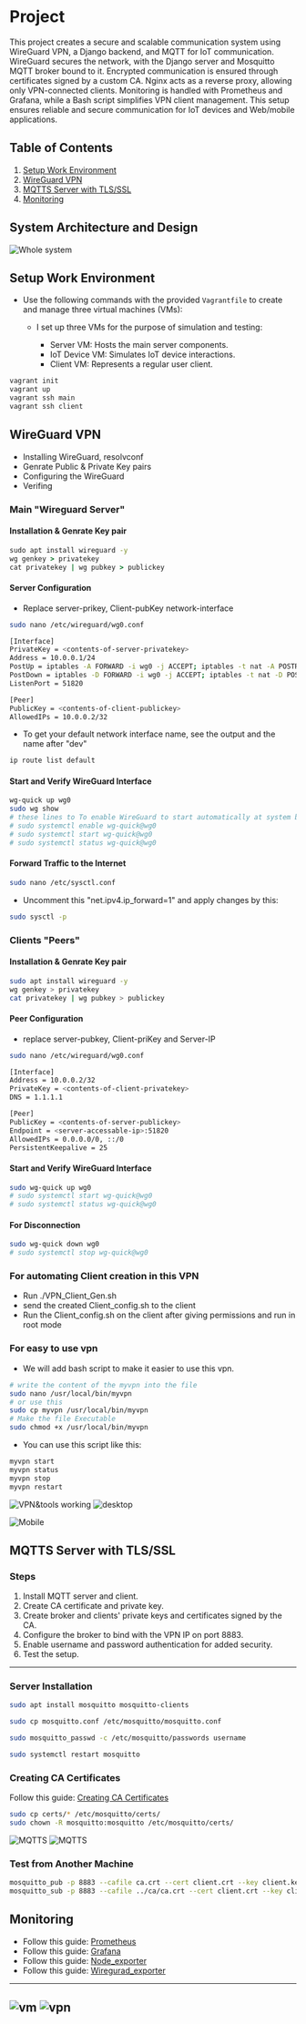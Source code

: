 # Project 

This project creates a secure and scalable communication system using WireGuard VPN, a Django backend, and MQTT for IoT communication. WireGuard secures the network, with the Django server and Mosquitto MQTT broker bound to it. Encrypted communication is ensured through certificates signed by a custom CA. Nginx acts as a reverse proxy, allowing only VPN-connected clients. Monitoring is handled with Prometheus and Grafana, while a Bash script simplifies VPN client management. This setup ensures reliable and secure communication for IoT devices and Web/mobile applications.
## Table of Contents

1. [Setup Work Environment](#setup-work-environment)
2. [WireGuard VPN](#wireguard-vpn)  
3. [MQTTS Server with TLS/SSL](#mqtts-server-with-tlsssl)  
4. [Monitoring](#monitoring)  

## System Architecture and Design
![Whole system](Figures/sys.png)

## Setup Work Environment

- Use the following commands with the provided `Vagrantfile` to create and manage three virtual machines (VMs):
    - I set up three VMs for the purpose of simulation and testing:

        - Server VM: Hosts the main server components.
        - IoT Device VM: Simulates IoT device interactions.
        - Client VM: Represents a regular user client.

```bash
vagrant init
vagrant up
vagrant ssh main
vagrant ssh client
```

## WireGuard VPN
- Installing WireGuard, resolvconf
- Genrate Public & Private Key pairs
- Configuring the WireGuard
- Verifing 

### Main "Wireguard Server"

#### Installation & Genrate Key pair
``` cmd
sudo apt install wireguard -y
wg genkey > privatekey
cat privatekey | wg pubkey > publickey
```
#### Server Configuration
- Replace server-prikey, Client-pubKey network-interface
``` bash
sudo nano /etc/wireguard/wg0.conf

[Interface]
PrivateKey = <contents-of-server-privatekey>
Address = 10.0.0.1/24
PostUp = iptables -A FORWARD -i wg0 -j ACCEPT; iptables -t nat -A POSTROUTING -o <Your-default-network-interface> -j MASQUERADE
PostDown = iptables -D FORWARD -i wg0 -j ACCEPT; iptables -t nat -D POSTROUTING -o <Your-default-network-interface> -j MASQUERADE
ListenPort = 51820

[Peer]
PublicKey = <contents-of-client-publickey>
AllowedIPs = 10.0.0.2/32

```
- To get your default network interface name, see the output and the name after "dev"
``` bash
ip route list default
```
#### Start and Verify WireGuard Interface
```bash
wg-quick up wg0
sudo wg show
# these lines to To enable WireGuard to start automatically at system boot
# sudo systemctl enable wg-quick@wg0
# sudo systemctl start wg-quick@wg0
# sudo systemctl status wg-quick@wg0
```

#### Forward Traffic to the Internet
``` bash
sudo nano /etc/sysctl.conf
```
- Uncomment this "net.ipv4.ip_forward=1" and apply changes by this:
``` bash
sudo sysctl -p

```

### Clients "Peers"

#### Installation & Genrate Key pair
``` bash
sudo apt install wireguard -y
wg genkey > privatekey
cat privatekey | wg pubkey > publickey
```
#### Peer Configuration
- replace server-pubkey, Client-priKey and Server-IP

``` bash
sudo nano /etc/wireguard/wg0.conf

[Interface]
Address = 10.0.0.2/32
PrivateKey = <contents-of-client-privatekey>
DNS = 1.1.1.1

[Peer]
PublicKey = <contents-of-server-publickey>
Endpoint = <server-accessable-ip>:51820
AllowedIPs = 0.0.0.0/0, ::/0
PersistentKeepalive = 25 
```
#### Start and Verify WireGuard Interface
``` bash
sudo wg-quick up wg0
# sudo systemctl start wg-quick@wg0
# sudo systemctl status wg-quick@wg0
```

#### For Disconnection
```bash
sudo wg-quick down wg0
# sudo systemctl stop wg-quick@wg0
```

### For automating Client creation in this VPN
- Run ./VPN_Client_Gen.sh
- send the created Client_config.sh to the client
- Run the Client_config.sh on the client after giving permissions and run in root mode

### For easy to use vpn
- We will add bash script to make it easier to use this vpn.

``` bash 
# write the content of the myvpn into the file 
sudo nano /usr/local/bin/myvpn
# or use this
sudo cp myvpn /usr/local/bin/myvpn
# Make the file Executable
sudo chmod +x /usr/local/bin/myvpn
```
- You can use this script like this:
``` bash 
myvpn start
myvpn status
myvpn stop
myvpn restart
```
![VPN&tools working](Figures/vpnwork.png)
![desktop](Figures/desktop.png)

![Mobile](Figures/mobile.png)

## MQTTS Server with TLS/SSL

### Steps
1. Install MQTT server and client.
2. Create CA certificate and private key.
3. Create broker and clients' private keys and certificates signed by the CA.
4. Configure the broker to bind with the VPN IP on port 8883.
5. Enable username and password authentication for added security.
6. Test the setup.

---

### Server Installation
```bash
sudo apt install mosquitto mosquitto-clients

sudo cp mosquitto.conf /etc/mosquitto/mosquitto.conf

sudo mosquitto_passwd -c /etc/mosquitto/passwords username

sudo systemctl restart mosquitto

```

### Creating CA Certificates

Follow this guide: [Creating CA Certificates](https://openest.io/services/mqtts-how-to-use-mqtt-with-tls/ )

```bash
sudo cp certs/* /etc/mosquitto/certs/
sudo chown -R mosquitto:mosquitto /etc/mosquitto/certs/
```
![MQTTS](Figures/mqtts.png)
![MQTTS](Figures/mqttswork.png)


### Test from Another Machine
``` bash
mosquitto_pub -p 8883 --cafile ca.crt --cert client.crt --key client.key -h 10.0.0.1 -u username -P password -t hello/world -m "Hello From Client inside VPN"
mosquitto_sub -p 8883 --cafile ../ca/ca.crt --cert client.crt --key client.key -h 10.0.0.1 -u username -P password -t hello/world

```

## Monitoring

- Follow this guide: [Prometheus](https://medium.com/@abdullah.eid.2604/prometheus-installation-on-linux-ubuntu-c4497e5154f6)
- Follow this guide: [Grafana](https://grafana.com/docs/grafana/latest/installation/)
- Follow this guide: [Node_exporter](https://medium.com/@abdullah.eid.2604/node-exporter-installation-on-linux-ubuntu-8203d033f69c)
- Follow this guide: [Wiregurad_exporter](https://github.com/mdlayher/wireguard_exporter.git)

---
![vm](Figures/grafanavm.png)
![vpn](Figures/grafanavpn.png)
---


